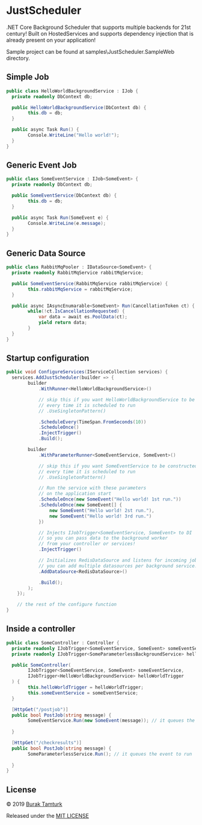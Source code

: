 # JustScheduler

.NET Core Background Scheduler that supports multiple backends for 21st century! Built on HostedServices and supports dependency injection that is already present on your application!

Sample project can be found at samples\JustScheduler.SampleWeb directory.

## Simple Job

```csharp
public class HelloWorldBackgroundService : IJob {
  private readonly DbContext db;

  public HelloWorldBackgroundService(DbContext db) {
		this.db = db;
  }

  public async Task Run() {
		Console.WriteLine("Hello world!");
  }
}
```

## Generic Event Job

```csharp
public class SomeEventService : IJob<SomeEvent> {
  private readonly DbContext db;

  public SomeEventService(DbContext db) {
		this.db = db;
  }

  public async Task Run(SomeEvent e) {
		Console.WriteLine(e.message);
  }
}
```

## Generic Data Source

```csharp
public class RabbitMqPooler : IDataSource<SomeEvent> {
  private readonly RabbitMqService rabbitMqService;

  public SomeEventService(RabbitMqService rabbitMqService) {
		this.rabbitMqService = rabbitMqService;
  }

  public async IAsyncEnumarable<SomeEvent> Run(CancellationToken ct) {
		while(!ct.IsCancellationRequested) {
			var data = await es.PoolData(ct);
			yield return data;
		}
  }
}
```

## Startup configuration

```csharp
public void ConfigureServices(IServiceCollection services) {
  services.AddJustScheduler(builder => {
		builder
			.WithRunner<HelloWorldBackgroundService>()

			// skip this if you want HelloWorldBackgroundService to be constructed
			// every time it is scheduled to run
			// .UseSingletonPattern()

			.ScheduleEvery(TimeSpan.FromSeconds(10))
			.ScheduleOnce()
			.InjectTrigger()
			.Build();

		builder
			.WithParameterRunner<SomeEventService, SomeEvent>()

			// skip this if you want SomeEventService to be constructed
			// every time it is scheduled to run
			// .UseSingletonPattern()

			// Run the service with these parameters
			// on the application start
			.ScheduleOnce(new SomeEvent("Hello world! 1st run."))
			.ScheduleOnce(new SomeEvent[] {
				new SomeEvent("Hello world! 2st run."),
				new SomeEvent("Hello world! 3rd run.")
			})

			// Injects IJobTrigger<SomeEventService, SomeEvent> to DI
			// so you can pass data to the background worker
			// from your controller or services!
			.InjectTrigger()

			// Initializes RedisDataSource and listens for incoming job
			// you can add multiple datasources per background service!
			.AddDataSource<RedisDataSource>()

			.Build();
		);
	});

	// the rest of the configure function
}
```

## Inside a controller

```csharp
public class SomeController : Controller {
  private readonly IJobTrigger<SomeEventService, SomeEvent> someEventService;
  private readonly IJobTrigger<SomeParameterlessBackgroundService> helloWorldTrigger;

  public SomeController(
		IJobTrigger<SomeEventService, SomeEvent> someEventService,
		IJobTrigger<HelloWorldBackgroundService> helloWorldTrigger
  ) {
		this.helloWorldTrigger = helloWorldTrigger;
		this.someEventService = someEventService;
  }

  [HttpGet("/postjob")]
  public bool PostJob(string message) {
		SomeEventService.Run(new SomeEvent(message)); // it queues the event to run 
																									// on the background!
  }

  [HttpGet("/checkresults")]
  public bool PostJob(string message) {
		SomeParameterlessService.Run(); // it queues the event to run
																		// on the background!
  }
}
```

## License

© 2019 [Burak Tamturk](https://buraktamturk.org/)

Released under the [MIT LICENSE](http://opensource.org/licenses/MIT)
